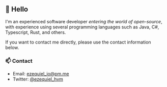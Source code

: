 ## 👋 Hello

I'm an experienced software developer *entering the world of open-source*,
with experience using several programming languages such as Java, C#, Typescript, Rust, and others.

If you want to contact me directly, please use the contact information below.

### 📫 Contact

- Email: [ezequiel_io@pm.me](mailto:ezequiel_io@pm.me)
- Twitter: [@ezequiel_hvm](https://twitter.com/ezequiel_hvm)
